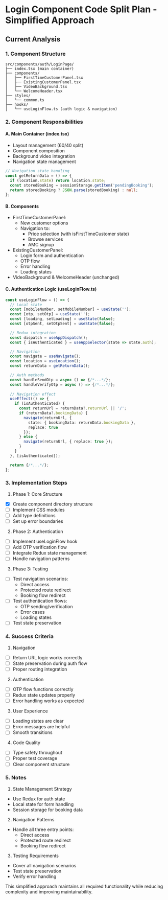 # Login Component Code Split Plan - Simplified Approach

## Current Analysis

### 1. Component Structure
```
src/components/auth/LoginPage/
├── index.tsx (main container)
├── components/
│   ├── FirstTimeCustomerPanel.tsx
│   ├── ExistingCustomerPanel.tsx
│   ├── VideoBackground.tsx
│   └── WelcomeHeader.tsx
├── styles/
│   └── common.ts
├── hooks/
│   └── useLoginFlow.ts (auth logic & navigation)
```

### 2. Component Responsibilities

#### A. Main Container (index.tsx)
- Layout management (60/40 split)
- Component composition
- Background video integration
- Navigation state management
```typescript
// Navigation state handling
const getReturnData = () => {
  if (location.state) return location.state;
  const storedBooking = sessionStorage.getItem('pendingBooking');
  return storedBooking ? JSON.parse(storedBooking) : null;
};
```

#### B. Components
- FirstTimeCustomerPanel:
  * New customer options
  * Navigation to:
    - Price selection (with isFirstTimeCustomer state)
    - Browse services
    - AMC signup
- ExistingCustomerPanel:
  * Login form and authentication
  * OTP flow
  * Error handling
  * Loading states
- VideoBackground & WelcomeHeader (unchanged)

#### C. Authentication Logic (useLoginFlow.ts)
```typescript
const useLoginFlow = () => {
  // Local state
  const [mobileNumber, setMobileNumber] = useState('');
  const [otp, setOtp] = useState('');
  const [loading, setLoading] = useState(false);
  const [otpSent, setOtpSent] = useState(false);

  // Redux integration
  const dispatch = useAppDispatch();
  const { isAuthenticated } = useAppSelector(state => state.auth);

  // Navigation
  const navigate = useNavigate();
  const location = useLocation();
  const returnData = getReturnData();

  // Auth methods
  const handleSendOtp = async () => {/*...*/};
  const handleVerifyOtp = async () => {/*...*/};
  
  // Navigation effect
  useEffect(() => {
    if (isAuthenticated) {
      const returnUrl = returnData?.returnUrl || '/';
      if (returnData?.bookingData) {
        navigate(returnUrl, { 
          state: { bookingData: returnData.bookingData },
          replace: true 
        });
      } else {
        navigate(returnUrl, { replace: true });
      }
    }
  }, [isAuthenticated]);

  return {/*...*/};
};
```

### 3. Implementation Steps

1. Phase 1: Core Structure
- [x] Create component directory structure
- [ ] Implement CSS modules
- [ ] Add type definitions
- [ ] Set up error boundaries

2. Phase 2: Authentication
- [ ] Implement useLoginFlow hook
- [ ] Add OTP verification flow
- [ ] Integrate Redux state management
- [ ] Handle navigation patterns

3. Phase 3: Testing
- [ ] Test navigation scenarios:
  * Direct access
  * Protected route redirect
  * Booking flow redirect
- [ ] Test authentication flows:
  * OTP sending/verification
  * Error cases
  * Loading states
- [ ] Test state preservation

### 4. Success Criteria

1. Navigation
- [ ] Return URL logic works correctly
- [ ] State preservation during auth flow
- [ ] Proper routing integration

2. Authentication
- [ ] OTP flow functions correctly
- [ ] Redux state updates properly
- [ ] Error handling works as expected

3. User Experience
- [ ] Loading states are clear
- [ ] Error messages are helpful
- [ ] Smooth transitions

4. Code Quality
- [ ] Type safety throughout
- [ ] Proper test coverage
- [ ] Clear component structure

### 5. Notes

1. State Management Strategy
- Use Redux for auth state
- Local state for form handling
- Session storage for booking data

2. Navigation Patterns
- Handle all three entry points:
  * Direct access
  * Protected route redirect
  * Booking flow redirect

3. Testing Requirements
- Cover all navigation scenarios
- Test state preservation
- Verify error handling

This simplified approach maintains all required functionality while reducing complexity and improving maintainability.